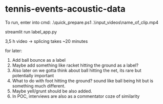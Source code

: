 # tennis-events-acoustic-data

To run, enter into cmd: .\quick_prepare.ps1 .\input_videos\name_of_clip.mp4

streamlit run label_app.py


3,5 h video -> splicing takes ~20 minutes 

for later:

1. Add ball bounce as a label
2. Maybe add something like racket hitting the ground as a label?
3. Also later on we gotta think about ball hitting the net, its rare but potentially important
4. What to do with foot hitting the ground? sound like ball being hit but is something much different.
5. Maybe yell/grunt should be also added.
6. In POC, interviews are also as a commentator coze of similarity